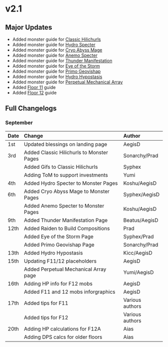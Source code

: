 # v2.1

## Major Updates

* Added monster guide for [Classic Hilichurls](../../monsters/hilichurls/classic-hilichurls.md)
* Added monster guide for [Hydro Specter](../../monsters/specters/hydro-specter.md)
* Added monster guide for [Cryo Abyss Mage](../../monsters/abyss-order/cryo-abyss-mage.md)
* Added monster guide for [Anemo Specter](../../monsters/specters/anemo-specter.md)
* Added monster guide for [Thunder Manifestation](../../monsters/elites/thunder-manifestation.md)
* Added monster guide for [Eye of the Storm](../../monsters/animals/eye-of-the-storm.md)
* Added monster guide for [Primo Geovishap](../../monsters/elites/primo-geovishap.md)
* Added monster guide for [Hydro Hypostasis](../../monsters/elites/hydro-hypostasis.md)
* Added monster guide for [Perpetual Mechanical Array](../../monsters/elites/perpetual-mechanical-array.md)
* Added [Floor 11](../../floors/spire/floor-11.md) guide
* Added [Floor 12](../../floors/spire/floor-12.md) guide

## Full Changelogs

### September

| Date | Change | Author |
| :--- | :--- | :--- |
| 1st | Updated blessings on landing page | AegisD |
| 3rd | Added Classic Hilichurls to Monster Pages | Sonarchy/Prad |
|  | Added Gifs to Classic Hilichurls | Syphex |
|  | Adding ToM to support investments | Yumi |
| 4th | Added Hydro Specter to Monster Pages | Koshu/AegisD |
| 6th | Added Cryo Abyss Mage to Monster Pages | Syphex/AegisD |
|  | Added Anemo Specter to Monster Pages | Koshu/AegisD |
| 9th | Added Thunder Manifestation Page | Beatus/AegisD |
| 12th | Added Raiden to Build Compositions | Prad |
|  | Added Eye of the Storm Page  | Syphex/Prad |
|  | Added Primo Geovishap Page | Sonarchy/Prad |
| 13th | Added Hydro Hypostasis | Kicc/AegisD |
| 15th | Updating F11/12 placeholders | AegisD |
|  | Added Perpetual Mechanical Array page | Yumi/AegisD |
| 16th | Adding HP info for F12 mobs | AegisD |
|  | Added F11 and 12 mobs inforgraphics | AegisD |
| 17th | Added tips for F11 | Various authors |
|  | Added tips for F12 | Various authors |
| 20th | Adding HP calculations for F12A | Aias |
|  | Adding DPS calcs for older floors | Aias |



